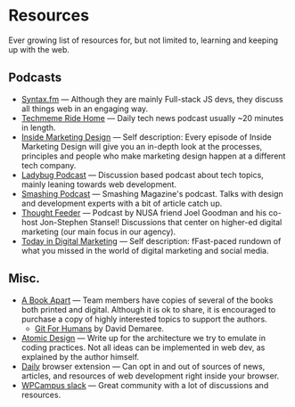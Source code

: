 # Resources
Ever growing list of resources for, but not limited to, learning and keeping up with the web.

## Podcasts
- [Syntax.fm](https://syntax.fm/) — Although they are mainly Full-stack JS devs, they discuss all things web in an engaging way.
- [Techmeme Ride Home](https://www.ridehome.info/podcast/techmeme-ride-home/) — Daily tech news podcast usually ~20 minutes in length.
- [Inside Marketing Design](https://inside-marketing-design.simplecast.com/) — Self description: Every episode of Inside Marketing Design will give you an in-depth look at the processes, principles and people who make marketing design happen at a different tech company.
- [Ladybug Podcast](https://www.ladybug.dev/) — Discussion based podcast about tech topics, mainly leaning towards web development.
- [Smashing Podcast](https://podcast.smashingmagazine.com/) — Smashing Magazine's podcast. Talks with design and development experts with a bit of article catch up.
- [Thought Feeder](https://thoughtfeederpod.com/) — Podcast by NUSA friend Joel Goodman and his co-host Jon-Stephen Stansel! Discussions that center on higher-ed digital marketing (our main focus in our agency).
- [Today in Digital Marketing](https://todayindigital.com/) — Self description: fFast-paced rundown of what you missed in the world of digital marketing and social media.

## Misc.
- [A Book Apart](https://abookapart.com/) — Team members have copies of several of the books both printed and digital. Although it is ok to share, it is encouraged to purchase a copy of highly interested topics to support the authors.
	- [Git For Humans](https://abookapart.com/products/git-for-humans) by David Demaree.
- [Atomic Design](https://bradfrost.com/blog/post/atomic-web-design/) — Write up for the architecture we try to emulate in coding practices. Not all ideas can be implemented in web dev, as explained by the author himself.
- [Daily](https://daily.dev/) browser extension — Can opt in and out of sources of news, articles, and resources of web development right inside your browser.
- [WPCampus slack](https://www.wpcampus.org/community/membership/) — Great community with a lot of discussions and resources.
